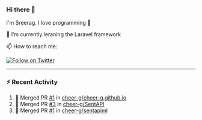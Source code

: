 ### Hi there 👋

I'm Sreerag. I love programming :raised_hands: 

🔭 I’m currently leraning the Laravel framework

📫 How to reach me:

[![Follow on Twitter](https://img.shields.io/badge/--twitter?label=Twitter&logo=Twitter&style=social)](https://twitter.com/cheerG__)

---

### :zap: Recent Activity

<!--START_SECTION:activity-->
1. 🎉 Merged PR [#1](https://github.com//cheer-g/cheer-g.github.io/pull/1) in [cheer-g/cheer-g.github.io](https://github.com//cheer-g/cheer-g.github.io)
2. 🎉 Merged PR [#3](https://github.com//cheer-g/SentAPI/pull/3) in [cheer-g/SentAPI](https://github.com//cheer-g/SentAPI)
3. 🎉 Merged PR [#1](https://github.com//cheer-g/sentapiml/pull/1) in [cheer-g/sentapiml](https://github.com//cheer-g/sentapiml)
<!--END_SECTION:activity-->
